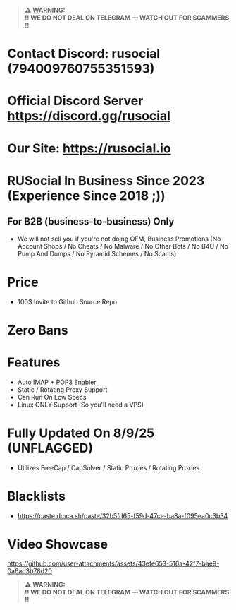> **⚠️ WARNING:**  
> **‼️ WE DO NOT DEAL ON TELEGRAM — WATCH OUT FOR SCAMMERS ‼️**

# Contact Discord: rusocial (794009760755351593)
# Official Discord Server https://discord.gg/rusocial
# Our Site: https://rusocial.io
# RUSocial In Business Since 2023 (Experience Since 2018 ;))

## For B2B (business-to-business) Only
- We will not sell you if you're not doing OFM, Business Promotions (No Account Shops / No Cheats / No Malware / No Other Bots / No B4U / No Pump And Dumps / No Pyramid Schemes / No Scams)

# Price
- 100$ Invite to Github Source Repo

# Zero Bans

# Features
- Auto IMAP + POP3 Enabler
- Static / Rotating Proxy Support
- Can Run On Low Specs
- Linux ONLY Support (So you'll need a VPS)

# Fully Updated On 8/9/25 (UNFLAGGED)
- Utilizes FreeCap / CapSolver / Static Proxies / Rotating Proxies

# Blacklists
- https://paste.dmca.sh/paste/32b5fd65-f59d-47ce-ba8a-f095ea0c3b34

# Video Showcase
https://github.com/user-attachments/assets/43efe653-516a-42f7-bae9-0a6ad3b78d20

> **⚠️ WARNING:**  
> **‼️ WE DO NOT DEAL ON TELEGRAM — WATCH OUT FOR SCAMMERS ‼️**
